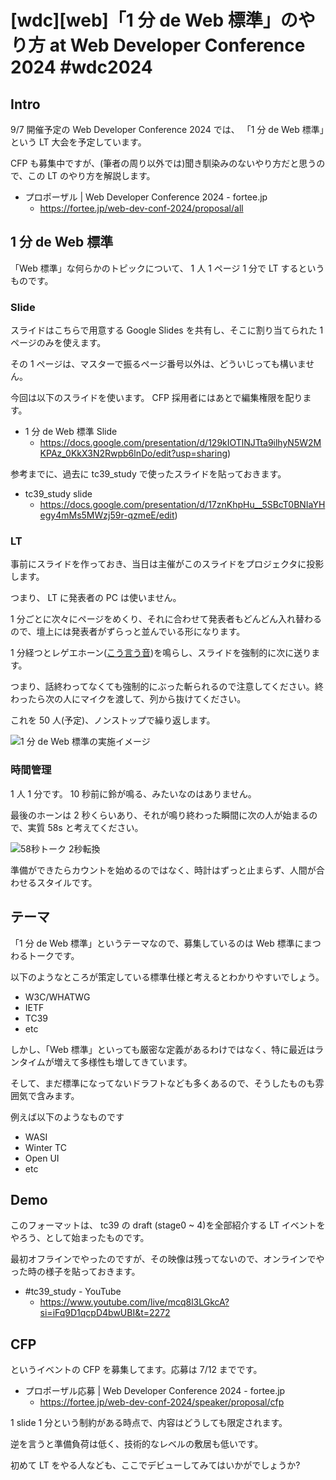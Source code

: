 # [wdc][web]「1 分 de Web 標準」のやり方 at Web Developer Conference 2024 #wdc2024

## Intro

9/7 開催予定の Web Developer Conference 2024 では、 「1 分 de Web 標準」という LT 大会を予定しています。

CFP も募集中ですが、(筆者の周り以外では)聞き馴染みのないやり方だと思うので、この LT のやり方を解説します。

- プロポーザル | Web Developer Conference 2024 - fortee.jp
  - https://fortee.jp/web-dev-conf-2024/proposal/all


## 1 分 de Web 標準

「Web 標準」な何らかのトピックについて、 1 人 1 ページ 1 分で LT するというものです。


### Slide

スライドはこちらで用意する Google Slides を共有し、そこに割り当てられた 1 ページのみを使えます。

その 1 ページは、マスターで振るページ番号以外は、どういじっても構いません。

今回は以下のスライドを使います。 CFP 採用者にはあとで編集権限を配ります。

- 1 分 de Web 標準 Slide
  - https://docs.google.com/presentation/d/129kIOTlNJTta9ilhyN5W2MKPAz_0KkX3N2Rwpb6lnDo/edit?usp=sharing)

参考までに、過去に tc39_study で使ったスライドを貼っておきます。

- tc39_study slide
  - https://docs.google.com/presentation/d/17znKhpHu__5SBcT0BNIaYHegy4mMs5MWzj59r-qzmeE/edit)


### LT

事前にスライドを作っておき、当日は主催がこのスライドをプロジェクタに投影します。

つまり、 LT に発表者の PC は使いません。

1 分ごとに次々にページをめくり、それに合わせて発表者もどんどん入れ替わるので、壇上には発表者がずらっと並んでいる形になります。

1 分経つとレゲエホーン([こう言う音](https://www.myinstants.com/ja/instant/mlg-air-horn/))を鳴らし、スライドを強制的に次に送ります。

つまり、話終わってなくても強制的にぶった斬られるので注意してください。終わったら次の人にマイクを渡して、列から抜けてください。

これを 50 人(予定)、ノンストップで繰り返します。

![1 分 de Web 標準の実施イメージ](1min-de-web-standard.svg#2190x4188)


### 時間管理

1 人 1 分です。 10 秒前に鈴が鳴る、みたいなのはありません。

最後のホーンは 2 秒くらいあり、それが鳴り終わった瞬間に次の人が始まるので、実質 58s と考えてください。

![58秒トーク 2秒転換](timer.svg#295x246)

準備ができたらカウントを始めるのではなく、時計はずっと止まらず、人間が合わせるスタイルです。


## テーマ

「1 分 de Web 標準」というテーマなので、募集しているのは Web 標準にまつわるトークです。

以下のようなところが策定している標準仕様と考えるとわかりやすいでしょう。

- W3C/WHATWG
- IETF
- TC39
- etc

しかし、「Web 標準」といっても厳密な定義があるわけではなく、特に最近はランタイムが増えて多様性も増してきています。

そして、まだ標準になってないドラフトなども多くあるので、そうしたものも雰囲気で含みます。

例えば以下のようなものです

- WASI
- Winter TC
- Open UI
- etc


## Demo

このフォーマットは、 tc39 の draft (stage0 ~ 4)を全部紹介する LT イベントをやろう、として始まったものです。

最初オフラインでやったのですが、その映像は残ってないので、オンラインでやった時の様子を貼っておきます。

- #tc39_study - YouTube
  - https://www.youtube.com/live/mcq8l3LGkcA?si=iFq9D1qcpD4bwUBI&t=2272


## CFP

というイベントの CFP を募集してます。応募は 7/12 までです。

- プロポーザル応募 | Web Developer Conference 2024 - fortee.jp
  - https://fortee.jp/web-dev-conf-2024/speaker/proposal/cfp

1 slide 1 分という制約がある時点で、内容はどうしても限定されます。

逆を言うと準備負荷は低く、技術的なレベルの敷居も低いです。

初めて LT をやる人なども、ここでデビューしてみてはいかがでしょうか?